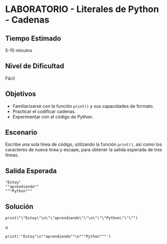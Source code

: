 # LABORATORIO - Literales de Python - Cadenas

## Tiempo Estimado

5-10 minutos

## Nivel de Dificultad

Fácil

## Objetivos

* Familiarizarse con la función `print()` y sus capacidades de formato.
* Practicar el codificar cadenas.
* Experimentar con el código de Python.


## Escenario

Escribe una sola línea de código, utilizando la función `print()`, así como los caracteres de nueva   línea y escape, para obtener la salida esperada de tres líneas.

## Salida Esperada

```
"Estoy"
""aprendiendo""
"""Python"""
```

## Solución

```
print("\"Estoy\"\n\"\"aprendiendo\"\"\n\"\"\"Python\"\"\"")
```

o

```
print('"Estoy"\n""aprendiendo""\n"""Python"""')
